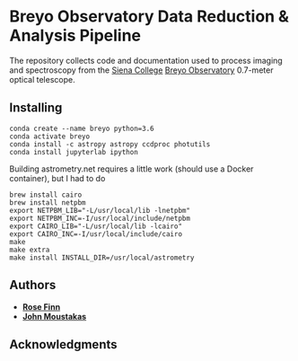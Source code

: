 # Breyo Observatory Data Reduction & Analysis Pipeline

The repository collects code and documentation used to process imaging and
spectroscopy from the [Siena College](http://siena.edu) [Breyo
Observatory](https://www.siena.edu/departments/physics-and-astronomy/breyo-observatory)
0.7-meter optical telescope.

## Installing

```
conda create --name breyo python=3.6
conda activate breyo
conda install -c astropy astropy ccdproc photutils 
conda install jupyterlab ipython
```

Building astrometry.net requires a little work (should use a Docker container),
but I had to do

```
brew install cairo
brew install netpbm
export NETPBM_LIB="-L/usr/local/lib -lnetpbm"
export NETPBM_INC=-I/usr/local/include/netpbm
export CAIRO_LIB="-L/usr/local/lib -lcairo"
export CAIRO_INC=-I/usr/local/include/cairo
make
make extra
make install INSTALL_DIR=/usr/local/astrometry
```


## Authors

* [**Rose Finn**](https://github.com/rfinn)
* [**John Moustakas**](https://github.com/moustakas)

## Acknowledgments

